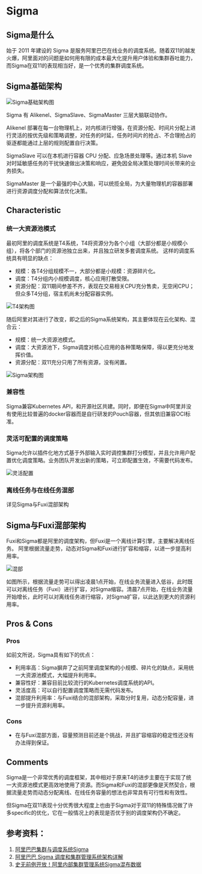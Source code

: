 # Sigma

## Sigma是什么

始于 2011 年建设的 Sigma 是服务阿里巴巴在线业务的调度系统。随着双11的越发火爆，阿里面对的问题是如何用有限的成本最大化提升用户体验和集群吞吐能力，而Sigma在双11的表现相当好，是一个优秀的集群调度系统。

## Sigma基础架构

![Sigma基础架构图](https://github.com/592McAvoy/homework1/blob/master/%E5%9B%BE%E7%89%87/%E6%9E%B6%E6%9E%84%E5%9B%BE.png)

Sigma 有 Alikenel、SigmaSlave、SigmaMaster 三层大脑联动协作。

Alikenel 部署在每一台物理机上，对内核进行增强，在资源分配、时间片分配上进行灵活的按优先级和策略调整，对任务的时延，任务时间片的抢占、不合理抢占的驱逐都能通过上层的规则配置自行决策。

SigmaSlave 可以在本机进行容器 CPU 分配、应急场景处理等。通过本机 Slave 对时延敏感任务的干扰快速做出决策和响应，避免因全局决策处理时间长带来的业务损失。

SigmaMaster 是一个最强的中心大脑，可以统揽全局，为大量物理机的容器部署进行资源调度分配和算法优化决策。

## Characteristic

### 统一大资源池模式
最初阿里的调度系统是T4系统，T4将资源分为各个小组（大部分都是小规模小组），将各个部门的资源池独立出来，并且独立研发多套调度系统。
这样的调度系统具有明显的缺点：
- 规模：各T4分组规模不一，大部分都是小规模：资源碎片化。
- 调度：T4分组内小规模调度，核心应用打散受限。
- 资源分配：双11期间参差不齐，表现在交易相关CPU充分售卖，无空闲CPU；但众多T4分组，宿主机尚未分配容器实例。

![T4架构图](https://github.com/592McAvoy/homework1/blob/master/%E5%9B%BE%E7%89%87/T4.png)

随后阿里对其进行了改变，即之后的Sigma系统架构，其主要体现在云化架构、混合云：
- 规模：统一大资源池模式。
- 调度：大资源池下，Sigma调度对核心应用的各种策略保障，得以更充分地发挥价值。
- 资源分配：双11充分只用了所有资源，没有闲置。

![Sigma架构图](https://github.com/592McAvoy/homework1/blob/master/%E5%9B%BE%E7%89%87/Sigma.png)

### 兼容性
Sigma兼容Kubernetes API，和开源社区共建。同时，即便在Sigma中阿里并没有使用比较普遍的docker容器而是自行研发的Pouch容器，但其依旧兼容OCI标准。

### 灵活可配置的调度策略
Sigma允许以插件化地方式基于外部输入实时调控集群打分模型，并且允许用户配置优化调度策略。业务团队开发出新的策略，可立即配置生效，不需要代码发布。

![灵活配置](https://github.com/592McAvoy/homework1/blob/master/%E5%9B%BE%E7%89%87/%E7%81%B5%E6%B4%BB%E9%85%8D%E7%BD%AE.png)

### 离线任务与在线任务混部
详见Sigma与Fuxi混部架构

## Sigma与Fuxi混部架构

Fuxi和Sigma都是阿里的调度架构，但Fuxi是一个离线计算引擎，主要解决离线任务。
阿里根据流量走势，动态对Sigma和Fuxi进行扩容和缩容，以进一步提高利用率。

![混部](https://github.com/592McAvoy/homework1/blob/master/%E5%9B%BE%E7%89%87/%E6%B7%B7%E9%83%A8.png)

如图所示，根据流量走势可以得出凌晨1点开始，在线业务流量进入低谷，此时既可以对离线任务（Fuxi）进行扩容，对Sigma缩容。清晨7点开始，在线业务流量开始增长，此时可以对离线任务进行缩容，对Sigma扩容，以此达到更大的资源利用率。

## Pros & Cons

### Pros
如前文所说，Sigma具有如下的优点：
- 利用率高：Sigma摒弃了之前阿里调度架构的小规模、碎片化的缺点，采用统一大资源池模式，大幅提升利用率。
- 兼容性好：兼容目前比较流行的Kubernetes调度系统的API。
- 灵活度高：可以自行配置调度策略而无需代码发布。
- 混部提升利用率：与Fuxi结合的混部架构，采取分时复用，动态分配容量，进一步提升资源利用率。

### Cons
- 在与Fuxi混部方面，容量预测目前还是个挑战，并且扩容缩容的稳定性还没有办法得到保证。

## Comments

Sigma是一个非常优秀的调度框架，其中相对于原来T4的进步主要在于实现了统一大资源池模式更高效地使用了资源。而Sigma和Fuxi的混部更像是天然契合，根据流量走势而动态分配离线、在线任务容量的想法也非常具有可行性和有效性。

但Sigma在双11表现十分优秀很大程度上也由于Sigma对于双11的特殊情况做了许多specific的优化，它在一般情况上的表现是否优于别的调度架构仍不确定。

## 参考资料：

 1. [阿里巴巴集群与调度系统Sigma][1]
 2. [阿里巴巴 Sigma 调度和集群管理系统架构详解][2]
 3.  [史无前例开放！阿里内部集群管理系统Sigma混布数据][3]


  [1]: http://www.infoq.com/cn/presentations/alibaba-scheduling-and-cluster-management-system-sigma
  [2]: http://blog.51cto.com/13778063/2155360
  [3]: https://blog.csdn.net/dongyuxia15810857916/article/details/77866404
  
  
  
